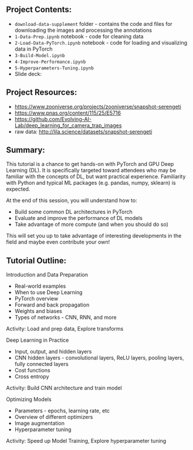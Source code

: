 ## Project Contents:
* `download-data-supplement` folder - contains the code and files for downloading the images and processing the annotations
* `1-Data-Prep.ipynb` notebook - code for cleaning data
* `2-Load-Data-PyTorch.ipynb` notebook - code for loading and visualizing data in PyTorch
* `3-Build-Model.ipynb` 
* `4-Improve-Performance.ipynb` 
* `5-Hyperparameters-Tuning.ipynb` 
* Slide deck:


## Project Resources:
* https://www.zooniverse.org/projects/zooniverse/snapshot-serengeti
* https://www.pnas.org/content/115/25/E5716
* https://github.com/Evolving-AI-Lab/deep_learning_for_camera_trap_images
* raw data: http://lila.science/datasets/snapshot-serengeti



## Summary:

This tutorial is a chance to get hands-on with PyTorch and GPU Deep Learning (DL). It is specifically targeted toward attendees who may be familiar with the concepts of DL, but want practical experience. Familiarity with Python and typical ML packages (e.g. pandas, numpy, sklearn) is expected.

At the end of this session, you will understand how to:
* Build some common DL architectures in PyTorch
* Evaluate and improve the performance of DL models
* Take advantage of more compute (and when you should do so)

This will set you up to take advantage of interesting developments in the field and maybe even contribute your own!


## Tutorial Outline:

Introduction and Data Preparation 
* Real-world examples
* When to use Deep Learning
* PyTorch overview
* Forward and back propagation
* Weights and biases
* Types of networks - CNN, RNN, and more

Activity: Load and prep data, Explore transforms

Deep Learning in Practice  
* Input, output, and hidden layers
* CNN hidden layers - convolutional layers, ReLU layers, pooling layers, fully connected layers
* Cost functions
* Cross entropy

Activity: Build CNN architecture and train model

Optimizing Models 
* Parameters - epochs, learning rate, etc
* Overview of different optimizers
* Image augmentation
* Hyperparameter tuning

Activity: Speed up Model Training, Explore hyperparameter tuning

 
